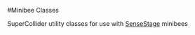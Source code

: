 #Minibee Classes

SuperCollider utility classes for use with [SenseStage](https://sensestage.eu) 
minibees
